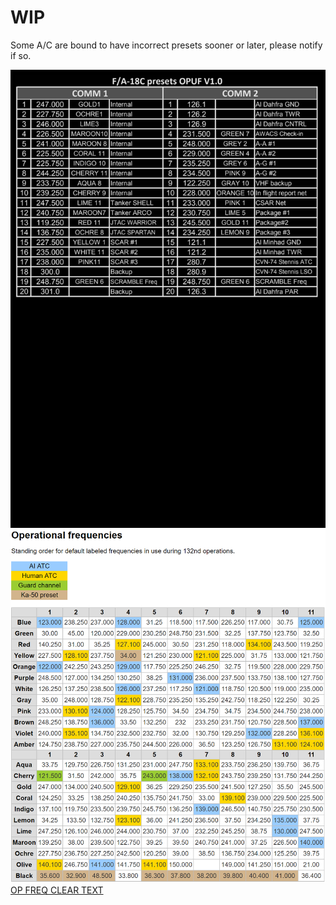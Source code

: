 # WIP

Some A/C are bound to have incorrect presets sooner or later, please notify if so.  
  
![HORNET PRESETS](hornet_presets.png)
![OP FREQ](operational_freq.png)
[OP FREQ CLEAR TEXT](/Radios/op_freq_132.md)